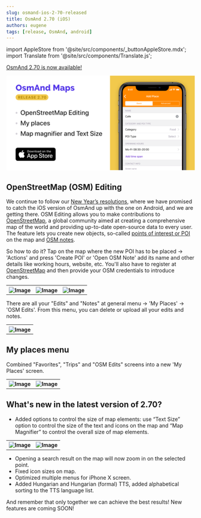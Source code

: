 ```yaml
---
slug: osmand-ios-2-70-released
title: OsmAnd 2.70 (iOS)
authors: eugene
tags: [release, OsmAnd, android]
---
```

import AppleStore from '@site/src/components/_buttonAppleStore.mdx';
import Translate from '@site/src/components/Translate.js';


<a href="https://itunes.apple.com/us/app/osmand-maps-travel-navigate/id934850257">OsmAnd 2.70 is now available!</a>

![OsmAnd iOS 2.70](./ios-2-7.png)

<!--truncate-->

## OpenStreetMap (OSM) Editing

We continue to follow our <a href="https://osmand.net/blog/2019-ny-resolutions">New Year’s resolutions</a>, where we have promised to catch the iOS version of OsmAnd up with the one on Android, and we are getting there. 
OSM Editing allows you to make contributions to <a href="https://www.openstreetmap.org">OpenStreetMap</a>, a global community aimed at creating a comprehensive map of the world and providing up-to-date open-source data to every user.
The feature lets you create new objects, so-called <a href="https://wiki.openstreetmap.org/wiki/Points_of_interest">points of interest or POI</a> on the map and <a href="https://wiki.openstreetmap.org/wiki/Notes">OSM notes</a>.

So how to do it? Tap on the map where the new POI has to be placed → 'Actions' and press 'Create POI' or 'Open OSM Note' add its name and other details like working hours, website, etc. You'll also have to register at <a href="https://www.openstreetmap.org">OpenStreetMap</a> and then provide your OSM credentials to introduce changes.


<table>
  <tr>
    <th><img src={require('./ios-2-7-1.png').default} alt="Image"/></th>
    <th><img src={require('./ios-2-7-2.png').default} alt="Image"/></th>
    <th><img src={require('./ios-2-7-3.png').default} alt="Image"/></th>
  </tr>
</table> 


There are all your "Edits" and "Notes" at general menu → 'My Places' → 'OSM Edits'. From this menu, you can delete or upload all your edits and notes.

<table>
  <tr>
    <th><img src={require('./ios-2-7-4.png').default} alt="Image"/></th>
  </tr>
</table> 

## My places menu

Combined "Favorites", "Trips" and "OSM Edits" screens into a new 'My Places' screen.

<table>
  <tr>
    <th><img src={require('./ios-2-7-5.png').default} alt="Image"/></th>
    <th><img src={require('./ios-2-7-6.png').default} alt="Image"/></th>
  </tr>
</table> 


## What's new in the latest version of 2.70?

- Added options to control the size of map elements: use “Text Size” option to control the size of the text and icons on the map and “Map Magnifier” to control the overall size of map elements.

<table>
  <tr>
    <th><img src={require('./ios-2-7-8.png').default} alt="Image"/></th>
    <th><img src={require('./ios-2-7-9.png').default} alt="Image"/></th>
  </tr>
</table> 

- Opening a search result on the map will now zoom in on the selected point.
- Fixed icon sizes on map.
- Optimized multiple menus for iPhone X screen.
- Added Hungarian and Hungarian (formal) TTS, added alphabetical sorting to the TTS language list.
	


And remember that only together we can achieve the best results!
New features are coming SOON!






<AppleStore/>